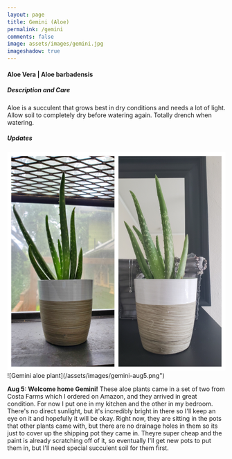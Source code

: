 ```yaml
---
layout: page
title: Gemini (Aloe)
permalink: /gemini
comments: false
image: assets/images/gemini.jpg
imageshadow: true
---
```


#### Aloe Vera | Aloe barbadensis

##### Description and Care

Aloe is a succulent that grows best in dry conditions and needs a lot of light. Allow soil to completely dry before watering again. Totally drench when watering.

##### Updates

<img class="figure-img" src="../images/gemini-aug5.png">
![Gemini aloe plant](/assets/images/gemini-aug5.png")

**Aug 5: Welcome home Gemini!** These aloe plants came in a set of two from Costa Farms which I ordered on Amazon, and they arrived in great condition. For now I put one in my kitchen and the other in my bedroom. There's no direct sunlight, but it's incredibly bright in there so I'll keep an eye on it and hopefully it will be okay. Right now, they are sitting in the pots that other plants came with, but there are no drainage holes in them so its just to cover up the shipping pot they came in. Theyre super cheap and the paint is already scratching off of it, so eventually I'll get new pots to put them in, but I'll need special succulent soil for them first.
